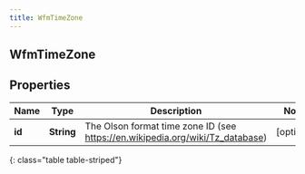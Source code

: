 ```yaml
---
title: WfmTimeZone
---
```

## WfmTimeZone


## Properties

| Name | Type | Description | Notes |
| ------------ | ------------- | ------------- | ------------- |
| **id** | **String** | The Olson format time zone ID (see https://en.wikipedia.org/wiki/Tz_database) |  [optional] |
{: class="table table-striped"}



